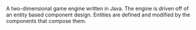 A two-dimensional game engine written in Java. The engine is driven off of an entity based component design. Entities are defined and modified by the components that compose them.
